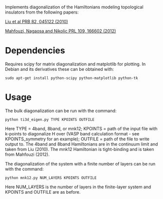 Implements diagonalization of the Hamiltonians modeling topological insulators from the following papers:

[Liu et al PRB 82, 045122 (2010)](http://prb.aps.org/abstract/PRB/v82/i4/e045122)

[Mahfouzi, Nagaosa and Nikolic PRL 109, 166602 (2012)](http://prl.aps.org/abstract/PRL/v109/i16/e166602)

Dependencies
==============

Requires scipy for matrix diagonalization and matplotlib for plotting. In Debian and its derivatives these can be obtained with:

    sudo apt-get install python-scipy python-matplotlib python-tk

Usage
==========

The bulk diagonalization can be run with the command:

    python ti3d_eigen.py TYPE KPOINTS OUTFILE

Here TYPE = 4band, 8band, or mnk12; KPOINTS = path of the input file with k-points to diagonalize H over (VASP band calculation format - see KPOINTS\_symmetry for an example); OUTFILE = path of the file to write output to.
The 4band and 8band Hamiltonians are in the continuum limit and taken from Liu (2010). The mnk12 Hamiltonian is tight-binding and is taken from Mahfouzi (2012).

The diagonalization of the system with a finite number of layers can be run with the command:

    python mnk12.py NUM_LAYERS KPOINTS OUTFILE

Here NUM\_LAYERS is the number of layers in the finite-layer system and KPOINTS and OUTFILE are as before.
